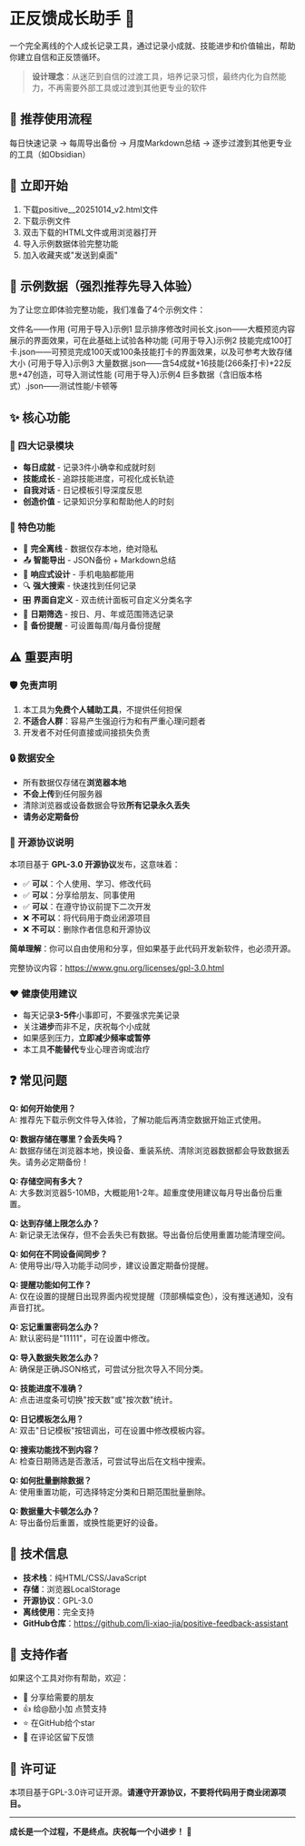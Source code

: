 # 正反馈成长助手 🌟

一个完全离线的个人成长记录工具，通过记录小成就、技能进步和价值输出，帮助你建立自信和正反馈循环。

> **设计理念**：从迷茫到自信的过渡工具，培养记录习惯，最终内化为自然能力，不再需要外部工具或过渡到其他更专业的软件

## 🎯 推荐使用流程

每日快速记录 → 每周导出备份 → 月度Markdown总结 → 逐步过渡到其他更专业的工具（如Obsidian）

## 🚀 立即开始

1. 下载positive__20251014_v2.html文件
2. 下载示例文件
3. 双击下载的HTML文件或用浏览器打开
4. 导入示例数据体验完整功能
5. 加入收藏夹或"发送到桌面"

## 📁 示例数据（强烈推荐先导入体验）

为了让您立即体验完整功能，我们准备了4个示例文件：

文件名——作用
(可用于导入)示例1 显示排序修改时间长文.json——大概预览内容展示的界面效果，可在此基础上试验各种功能
(可用于导入)示例2 技能完成100打卡.json——可预览完成100天或100条技能打卡的界面效果，以及可参考大致存储大小
(可用于导入)示例3 大量数据.json——含54成就+16技能(266条打卡)+22反思+47创造，可导入测试性能
(可用于导入)示例4 巨多数据（含旧版本格式）.json——测试性能/卡顿等

## ✨ 核心功能

### 🎯 四大记录模块
- **每日成就** - 记录3件小确幸和成就时刻
- **技能成长** - 追踪技能进度，可视化成长轨迹  
- **自我对话** - 日记模板引导深度反思
- **创造价值** - 记录知识分享和帮助他人的时刻

### 🔧 特色功能
- 📱 **完全离线** - 数据仅存本地，绝对隐私
- 📤 **智能导出** - JSON备份 + Markdown总结
- 🎨 **响应式设计** - 手机电脑都能用
- 🔍 **强大搜索** - 快速找到任何记录
- 🎛️ **界面自定义** - 双击统计面板可自定义分类名字
- 📅 **日期筛选** - 按日、月、年或范围筛选记录
- 🔔 **备份提醒** - 可设置每周/每月备份提醒

## ⚠️ 重要声明

### 🛡️ 免责声明
1. 本工具为**免费个人辅助工具**，不提供任何担保
2. **不适合人群**：容易产生强迫行为和有严重心理问题者
3. 开发者不对任何直接或间接损失负责

### 🔒 数据安全
- 所有数据仅存储在**浏览器本地**
- **不会上传**到任何服务器
- 清除浏览器或设备数据会导致**所有记录永久丢失**
- **请务必定期备份**

### 📜 开源协议说明
本项目基于 **GPL-3.0 开源协议**发布，这意味着：
- ✅ **可以**：个人使用、学习、修改代码
- ✅ **可以**：分享给朋友、同事使用
- ✅ **可以**：在遵守协议前提下二次开发
- ❌ **不可以**：将代码用于商业闭源项目
- ❌ **不可以**：删除作者信息和开源协议

**简单理解**：你可以自由使用和分享，但如果基于此代码开发新软件，也必须开源。

完整协议内容：https://www.gnu.org/licenses/gpl-3.0.html

### ❤️ 健康使用建议
- 每天记录**3-5件**小事即可，不要强求完美记录
- 关注**进步**而非不足，庆祝每个小成就
- 如果感到压力，**立即减少频率或暂停**
- 本工具**不能替代**专业心理咨询或治疗

## ❓ 常见问题

**Q: 如何开始使用？**  
A: 推荐先下载示例文件导入体验，了解功能后再清空数据开始正式使用。

**Q: 数据存储在哪里？会丢失吗？**  
A: 数据存储在浏览器本地，换设备、重装系统、清除浏览器数据都会导致数据丢失。请务必定期备份！

**Q: 存储空间有多大？**  
A: 大多数浏览器5-10MB，大概能用1-2年。超重度使用建议每月导出备份后重置。

**Q: 达到存储上限怎么办？**  
A: 新记录无法保存，但不会丢失已有数据。导出备份后使用重置功能清理空间。

**Q: 如何在不同设备间同步？**  
A: 使用导出/导入功能手动同步，建议设置定期备份提醒。

**Q: 提醒功能如何工作？**  
A: 仅在设置的提醒日出现界面内视觉提醒（顶部横幅变色），没有推送通知，没有声音打扰。

**Q: 忘记重置密码怎么办？**  
A: 默认密码是"11111"，可在设置中修改。

**Q: 导入数据失败怎么办？**  
A: 确保是正确JSON格式，可尝试分批次导入不同分类。

**Q: 技能进度不准确？**  
A: 点击进度条可切换"按天数"或"按次数"统计。

**Q: 日记模板怎么用？**  
A: 双击"日记模板"按钮调出，可在设置中修改模板内容。

**Q: 搜索功能找不到内容？**  
A: 检查日期筛选是否激活，可尝试导出后在文档中搜索。

**Q: 如何批量删除数据？**  
A: 使用重置功能，可选择特定分类和日期范围批量删除。

**Q: 数据量大卡顿怎么办？**  
A: 导出备份后重置，或换性能更好的设备。

## 🔧 技术信息

- **技术栈**：纯HTML/CSS/JavaScript
- **存储**：浏览器LocalStorage
- **开源协议**：GPL-3.0
- **离线使用**：完全支持
- **GitHub仓库**：https://github.com/li-xiao-jia/positive-feedback-assistant

## 🤝 支持作者

如果这个工具对你有帮助，欢迎：
- 📢 分享给需要的朋友
- 👍 给@励小加 点赞支持
- ⭐ 在GitHub给个star
- 🐛 在评论区留下反馈


## 📄 许可证

本项目基于GPL-3.0许可证开源。**请遵守开源协议，不要将代码用于商业闭源项目。**

---

**成长是一个过程，不是终点。庆祝每一个小进步！** 🌱
